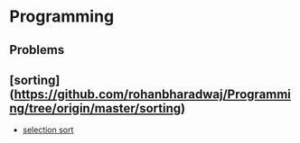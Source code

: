 # Programming

## Problems
## [sorting] (https://github.com/rohanbharadwaj/Programming/tree/origin/master/sorting) 
* [selection sort](https://github.com/rohanbharadwaj/Programming/blob/origin/master/sorting/SelectionSort.java)


